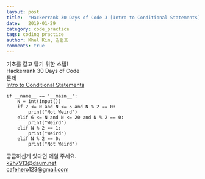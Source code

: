 ```yaml
---
layout: post
title:  "Hackerrank 30 Days of Code 3 [Intro to Conditional Statements]"
date:   2019-01-29
category: code_practice
tags: coding_practice
author: Khel Kim, 김현호
comments: true
---
```


기초를 갈고 닦기 위한 스탭!  
Hackerrank 30 Days of Code  
문제   
[Intro to Conditional Statements](https://www.hackerrank.com/challenges/30-conditional-statements/problem)

~~~
if __name__ == '__main__':
    N = int(input())
    if 2 <= N and N <= 5 and N % 2 == 0:
        print("Not Weird")
    elif 6 <= N and N <= 20 and N % 2 == 0:
        print("Weird")
    elif N % 2 == 1:
        print("Weird")
    elif N % 2 == 0:
        print("Not Weird")
~~~

궁금하신게 있다면 메일 주세요.  
k2h7913@daum.net  
cafehero123@gmail.com
